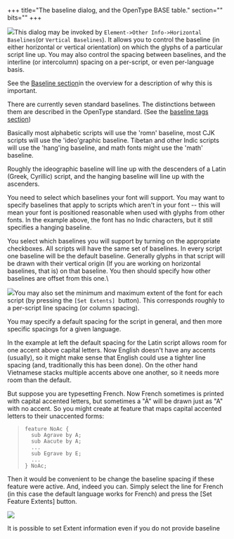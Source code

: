 +++
title="The baseline dialog, and the OpenType BASE table."
section=""
bits=""
+++


![](img/BASEdlg.png)This dialog may be invoked by
`Element->Other Info->Horizontal Baselines`(or `Vertical Baselines`). It
allows you to control the baseline (in either horizontal or vertical
orientation) on which the glyphs of a particular script line up. You may
also control the spacing between baselines, and the interline (or
intercolumn) spacing on a per-script, or even per-language basis.

See the [Baseline section](overview.html#Baseline)in the overview for a
description of why this is important.

There are currently seven standard baselines. The distinctions between
them are described in the OpenType standard. (See the [baseline tags
section](http://partners.adobe.com/public/developer/opentype/index_tag4.html))

Basically most alphabetic scripts will use the 'romn' baseline, most CJK
scripts will use the 'ideo'graphic baseline. Tibetan and other Indic
scripts will use the 'hang'ing baseline, and math fonts might use the
'math' baseline.

Roughly the ideographic baseline will line up with the descenders of a
Latin (Greek, Cyrillic) script, and the hanging baseline will line up
with the ascenders.

You need to select which baselines your font will support. You may want
to specify baselines that apply to scripts which aren't in your font --
this will mean your font is positioned reasonable when used with glyphs
from other fonts. In the example above, the font has no Indic
characters, but it still specifies a hanging baseline.

You select which baselines you will support by turning on the
appropriate checkboxes. All scripts will have the same set of baselines.
In every script one baseline will be the default baseline. Generally
glyphs in that script will be drawn with their vertical origin (If you
are working on horizontal baselines, that is) on that baseline. You then
should specify how other baselines are offset from this one.\

![](img/BASElang.png)You may also set the minimum and maximum extent of the
font for each script (by pressing the `[Set Extents] `button). This
corresponds roughly to a per-script line spacing (or column spacing).

You may specify a default spacing for the script in general, and then
more specific spacings for a given language.

In the example at left the default spacing for the Latin script allows
room for one accent above capital letters. Now English doesn't have any
accents (usually), so it might make sense that English could use a
tighter line spacing (and, traditionally this has been done). On the
other hand Vietnamese stacks multiple accents above one another, so it
needs more room than the default.

But suppose you are typesetting French. Now French sometimes is printed
with capital accented letters, but sometimes a "À" will be drawn just as
"A" with no accent. So you might create at feature that maps capital
accented letters to their unaccented forms:

>     feature NoAc {
>       sub Agrave by A;
>       sub Aacute by A;
>       ...
>       sub Egrave by E;
>       ...
>     } NoAc;

Then it would be convenient to be change the baseline spacing if these
feature were active. And, indeed you can. Simply select the line for
French (in this case the default language works for French) and press
the [Set Feature Extents] button.

![](img/BASEfeat.png)

It is possible to set Extent information even if you do not provide
baseline
